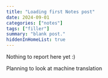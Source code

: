 ```yaml
---
title: "Loading first Notes post"
date: 2024-09-01
categories: ["notes"]
tags: ["filler"]
summary: "blank post."
hiddenInHomeList: true
---
```


Nothing to report here yet :)

<!-- \[
\begin{aligned}
KL(\hat{y} || y) &= \sum_{c=1}^{M}\hat{y}_c \log{\frac{\hat{y}_c}{y_c}} \\
JS(\hat{y} || y) &= \frac{1}{2}(KL(y||\frac{y+\hat{y}}{2}) + KL(\hat{y}||\frac{y+\hat{y}}{2}))
\end{aligned}
\] -->

Planning to look at machine translation

<!-- Autoencoder uses $$ \boldsymbol{a}=\boldsymbol{w} \boldsymbol{x} $$ -->
